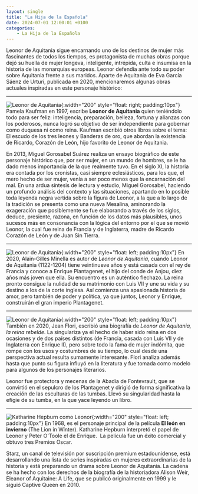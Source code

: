 ```yaml
---
layout: single
title: "La Hija de la Española"
date: 2024-07-01 12:00:01 +0100
categories: 
    - La Hija de la Española
---
```

Leonor de Aquitania sigue encarnando uno de los destinos de mujer más fascinantes de todos los tiempos, es protagonista de muchas obras porque dejó su huella de mujer longeva, inteligente, intrépida, culta e insumisa en la historia de las monarquías europeas. Leonor defendía ante todo su poder sobre Aquitania frente a sus maridos. Aparte de Aquitania de Eva García Sáenz de Urturi, publicada en 2020, mencionaremos algunas obras actuales inspiradas en este personaje histórico:

---
![Leonor de Aquitania](/assets/img/166753c1-5451-491a-a524-ed02786b6421.jpg){:width="200" style="float: right; padding:10px"}
Pamela Kaufman en 1997, escribe **Leonor de Aquitania** quien teniéndolo todo para ser feliz: inteligencia, preparación, belleza, fortuna y alianzas con los poderosos, nunca logró su objetivo de ser independiente para gobernar como duquesa ni como reina. Kaufman escribió otros libros sobre el tema: El escudo de los tres leones y Banderas de oro, que abordan la existencia de Ricardo, Corazón de León, hijo favorito de Leonor de Aquitania.


En 2013, Miguel Gorosabel Suárez realiza un ensayo biográfico de este personaje histórico que, por ser mujer, en un mundo de hombres, se le ha dado menos importancia de la que realmente tuvo. En el siglo XI, la historia era contada por los cronistas, casi siempre eclesiásticos, para los que, el mero hecho de ser mujer, venía a ser poco menos que la encarnación del mal. En una ardua síntesis de
lectura y estudio, Miguel Gorosabel, haciendo un profundo análisis del
contexto y las situaciones, apartando en lo posible toda leyenda negra
vertida sobre la figura de Leonor, a la que a lo largo de la tradición
se presenta como una nueva Mesalina, aminorando la exageración que
posiblemente se fue elaborando a través de los siglos, deduce,
presiente, razona, en función de los datos más plausibles, unos sucesos
más en consonancia con la lógica del entorno por el que se movió Leonor,
la cual fue reina de Francia y de Inglaterra, madre de Ricardo Corazón
de León y de Juan Sin Tierra.


---
![Leonor de Aquitania](/assets/img/fa8d6e2a-1f97-45d0-8364-96c6e0f783d9.jpg){:width="200" style="float: left; padding:10px"}
En 2020, Alain-Gilles Minella es autor de *Leonor de Aquitania*, cuando Leonor de Aquitania (1122-1204) tiene veintinueve años y está casada con el rey de Francia y conoce a Enrique Plantagenet, el hijo del conde de Anjou, diez años más joven que ella. Su encuentro es un auténtico flechazo. La reina pronto consigue la nulidad de su matrimonio con Luis VII y une su vida y su destino a los de la corte
inglesa. Así comienza una apasionada historia de amor, pero también de
poder y política, ya que juntos, Leonor y Enrique, construirán el gran
imperio Plantagenet.

---
![Leonor de Aquitania](/assets/img/adc1e8a0-3ed9-4f55-ab11-b426ba0a8275.jpg){:width="200" style="float: left; padding:10px"}
También en 2020, Jean Flori, escribió una biografía de *Leonor de Aquitania,
la reina rebelde*. La singulariza ya el hecho de haber sido reina en dos
ocasiones y de dos países distintos (de Francia, casada con Luis VII y
de Inglaterra con Enrique II), pero sobre todo la fama de mujer
indómita, que rompe con los usos y costumbres de su tiempo, lo cual
desde una perspectiva actual resulta sumamente interesante. Flori
analiza además hasta que punto su figura influyó en la literatura y fue
tomada como modelo para algunos de los personajes literarios.

Leonor fue protectora y mecenas de la Abadía de Fontevrault,
que se convirtió en el sepulcro de los Plantagenet y dirigió de forma significativa la creación de las esculturas de las tumbas. Llevó su singularidad hasta la efigie de su tumba, en la que yace leyendo un libro.

---
![Katharine Hepburn como Leonor](/assets/img/aa45c8d3-916e-451a-bdb0-1539a971b871.jpg){:width="200" style="float: left; padding:10px"}
En 1968, es el personaje principal de la película **El león en invierno** (The Lion in Winter). Katharine Hepburn interpretó el papel de Leonor y Peter O\'Toole el de Enrique. ​ La película fue un éxito comercial y obtuvo tres Premios Oscar.

Starz, un canal de televisión por suscripción premium estadounidense,
está desarrollando una lista de series inspiradas en mujeres
extraordinarias de la historia y está preparando un drama sobre Leonor
de Aquitania. La cadena se ha hecho con los derechos de la biografía de
la historiadora Alison Weir, Eleanor of Aquitaine: A Life, que se
publicó originalmente en 1999 y le siguió Captive Queen en 2010.